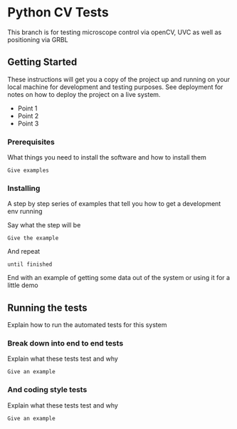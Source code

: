# Python CV Tests

This branch is for testing microscope control via openCV, UVC as well as positioning via GRBL

## Getting Started

These instructions will get you a copy of the project up and running on your local machine for development and testing purposes. See deployment for notes on how to deploy the project on a live system.

* Point 1
* Point 2
* Point 3

### Prerequisites

What things you need to install the software and how to install them

```
Give examples
```

### Installing

A step by step series of examples that tell you how to get a development env running

Say what the step will be

```
Give the example
```

And repeat

```
until finished
```

End with an example of getting some data out of the system or using it for a little demo

## Running the tests

Explain how to run the automated tests for this system

### Break down into end to end tests

Explain what these tests test and why

```
Give an example
```

### And coding style tests

Explain what these tests test and why

```
Give an example
```
